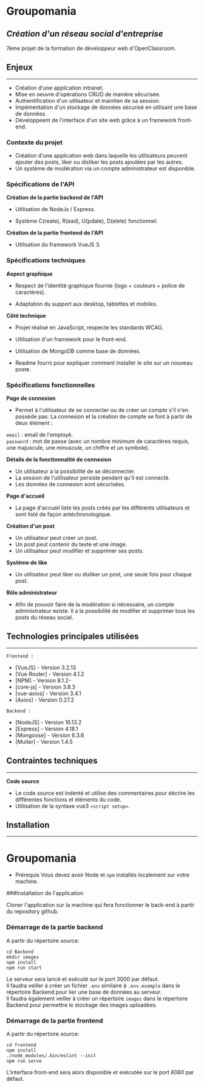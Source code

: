# Groupomania
## _Création d'un réseau social d'entreprise_

7ème projet de la formation de développeur web d'OpenClassroom.

## Enjeux
---
- Création d'une application intranet.
- Mise en oeuvre d'opérations CRUD de manière sécurisée.
- Authentification d'un utilisateur et maintien de sa session.
- Impémentation d'un stockage de données sécurisé en utilisant une base de données.
- Développeent de l'interface d'un site web grâce à un framework front-end.

### Contexte du projet

- Création d'une application web dans laquelle les utilisateurs peuvent ajouter des posts, liker ou disliker les posts ajoutées par les autres.
- Un système de modération via un compte administrateur est disponible.

### Spécifications de l'API

**Création de la partie backend de l'API**

- Utilisation de NodeJs / Express.

- Système C(reate), R(ead), U(pdate), D(elete) fonctionnel.

**Création de la partie frontend de l'API**

- Utilisation du framework VueJS 3.

### Spécifications techniques

**Aspect graphique**
- Respect de l'identité graphique fournie (logo + couleurs + police de caractères).

- Adaptation du support aux desktop, tablettes et mobiles.

**Côté technique**

- Projet réalisé en JavaScript, respecte les standards WCAG.

- Utilisation d'un framework pour le front-end.

- Utilisation de MongoDB comme base de données.

- Readme fourni pour expliquer comment installer le site sur un nouveau poste.

### Spécifications fonctionnelles

**Page de connexion**

- Permet à l'utilisateur de se connecter ou de créer un compte s'il n'en possède pas. La connexion et la création de compte se font à partir de deux élément :

`email` : email de l'employé. <br/>
`password` : mot de passe (avec un nombre minimum de caractères requis, une majuscule, une minuscule, un chiffre et un symbole).

**Détails de la fonctionnalité de connexion**

- Un utilisateur a la possibilité de se déconnecter.
- La session de l'utilisateur persiste pendant qu'il est connecté.
- Les données de connexion sont sécurisées.

**Page d'accueil**

- La page d'accueil liste les posts créés par les différents utilisateurs et sont listé de façon antéchronologique.

**Création d'un post**

- Un utilisateur peut créer un post.
- Un post peut contenir du texte et une image.
- Un utilisateur peut modifier et supprimer ses posts.

**Système de like**

- Un utilisateur peut liker ou disliker un post, une seule fois pour chaque post.

**Rôle administrateur** 

- Afin de pouvoir faire de la modération si nécessaire, un compte administrateur existe. Il a la possibilité de modifier et supprimer tous les posts du réseau social.


## Technologies principales utilisées
---
`Frontend :` 
- [VueJS] - Version 3.2.13
- [Vue Router] - Version 4.1.2
- [NPM] - Version 8.1.2- 
- [core-js] - Version 3.8.3
- [vue-axios] - Version 3.4.1
- [Axios] - Version 0.27.2</br>

`Backend :`
- [NodeJS] - Version 16.13.2
- [Express] - Version 4.18.1
- [Mongoose] - Version 6.3.6
- [Multer] - Version 1.4.5

## Contraintes techniques
---
**Code source**
- Le code source est indenté et utilise des commentaires pour décrire les différentes fonctions et éléments du code.
- Utilisation de la syntaxe vue3 `<script setup>`.

## Installation
---
# Groupomania #

- Prérequis
Vous devez avoir Node et `npm` installés localement sur votre machine.

###Installation de l'application

Cloner l'application sur la machine qui fera fonctionner le back-end à partir du repository github.


### Démarrage de la partie backend
A partir du répertoire source:
```terminal
cd Backend
mkdir images
npm install
npm run start
```
Le serveur sera lancé et exécuté sur le port 3000 par défaut. <br/>
Il faudra veiller à créer un fichier `.env` similaire à `.env.example` dans le répertoire Backend pour lier une base de données au serveur. <br/>
Il faudra également veiller à créer un répertoire `images` dans le répertoire Backend pour permettre le stockage des images uploadées.

### Démarrage de la partie frontend
A partir du répertoire source:
```terminal
cd frontend
npm install
./node_modules/.bin/eslint --init
npm run serve
```
L'interface front-end sera alors disponible et exécutée sur le port 8080 par défaut.